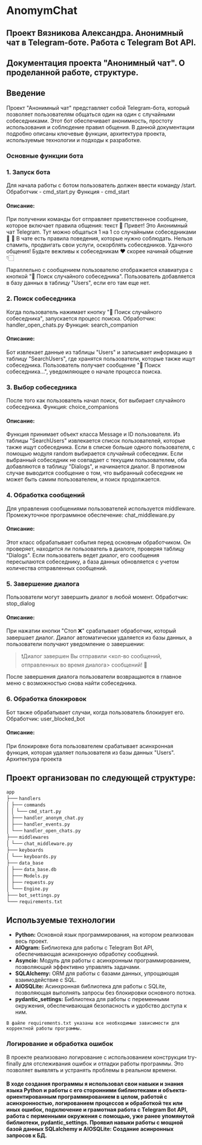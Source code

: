 # AnomymChat
## Проект Вязникова Александра. Анонимный чат в Telegram-боте. Работа с Telegram Bot API.
## Документация проекта "Анонимный чат". О проделанной работе, структуре.

## Введение
Проект "Анонимный чат" представляет собой Telegram-бота, который позволяет пользователям общаться один на один с случайными собеседниками. Этот бот обеспечивает анонимность, простоту использования и соблюдение правил общения. В данной документации подробно описаны ключевые функции, архитектура проекта, используемые технологии и подходы к разработке.
### Основные функции бота
### 1. Запуск бота
Для начала работы с ботом пользователь должен ввести команду /start.
Обработчик - cmd_start.py
Функция - cmd_start
#### Описание:
При получении команды бот отправляет приветственное сообщение, которое включает правила общения:
текст
👋 Привет! Это Анонимный чат Telegram.
Тут можно общаться 1 на 1 со случайными собеседниками 💬
📖 В чате есть правила поведения, которые нужно соблюдать.
Нельзя спамить, продвигать свои услуги, оскорблять собеседников.
Удачного общения! Будьте вежливы к собеседникам ❤️
скорее начинай общение 👇🏻

Параллельно с сообщением пользователю отображается клавиатура с кнопкой "🚀 Поиск случайного собеседника".
Пользователь добавляется в базу данных в таблицу "Users", если его там еще нет.
### 2. Поиск собеседника
Когда пользователь нажимает кнопку "🚀 Поиск случайного собеседника", запускается процесс поиска.
Обработчик: handler_open_chats.py
Функция: search_companion
#### Описание:
Бот извлекает данные из таблицы "Users" и записывает информацию в таблицу "SearchUsers", где хранятся пользователи, которые также ищут собеседника.
Пользователь получает сообщение "🔎 Поиск собеседника...", уведомляющее о начале процесса поиска.
### 3. Выбор собеседника
После того как пользователь начал поиск, бот выбирает случайного собеседника.
Функция: choice_companions
#### Описание:
Функция принимает объект класса Message и ID пользователя.
Из таблицы "SearchUsers" извлекается список пользователей, которые также ищут собеседника.
Если в списке больше одного пользователя, с помощью модуля random выбирается случайный собеседник.
Если выбранный собеседник не совпадает с текущим пользователем, оба добавляются в таблицу "Dialogs", и начинается диалог.
В противном случае выводится сообщение о том, что выбранный собеседник не может быть самим пользователем, и поиск продолжается.
### 4. Обработка сообщений
Для управления сообщениями пользователей используется middleware.
Промежуточное программное обеспечение: chat_middleware.py
#### Описание:
Этот класс обрабатывает события перед основным обработчиком.
Он проверяет, находится ли пользователь в диалоге, проверяя таблицу "Dialogs".
Если пользователь ведет диалог, его сообщения пересылаются собеседнику, а база данных обновляется с учетом количества отправленных сообщений.
### 5. Завершение диалога
Пользователи могут завершить диалог в любой момент.
Обработчик: stop_dialog
#### Описание:
При нажатии кнопки "Стоп ❌" срабатывает обработчик, который завершает диалог.
Диалог автоматически удаляется из базы данных, а пользователи получают уведомление о завершении:
>❗️Диалог завершен
Вы отправили <кол-во сообщений, отправленных во время диалога> сообщений! 💬

После завершения диалога пользователи возвращаются в главное меню с возможностью снова найти собеседника.
### 6. Обработка блокировок
Бот также обрабатывает случаи, когда пользователь блокирует его.
Обработчик: user_blocked_bot
#### Описание:
При блокировке бота пользователем срабатывает асинхронная функция, которая удаляет пользователя из базы данных "Users".
Архитектура проекта
## Проект организован по следующей структуре:

`app`  
├── `handlers`  
│   ├── `commands`  
│   │   └── `cmd_start.py`    
│   ├── `handler_anonym_chat.py`    
│   ├── `handler_events.py`    
│   └── `handler_open_chats.py`    
├── `middlewares`  
│   └── `chat_middleware.py`  
├── `keyboards`  
│   └── `keyboards.py`  
├── `data_base`  
│   ├── `data_base.db`  
│   ├── `Models.py`  
│   ├── `requests.py`  
│   └── `Engine.py`  
├── `bot_settings.py`  
└── `requirements.txt`  

## Используемые технологии
- __Python:__ Основной язык программирования, на котором реализован весь проект.  
- __AIOgram:__ Библиотека для работы с Telegram Bot API, обеспечивающая асинхронную обработку сообщений.  
- __Asyncio:__ Модуль для работы с асинхронным программированием, позволяющий эффективно управлять задачами.  
- __SQLAlchemy:__ ORM для работы с базами данных, упрощающая взаимодействие с SQL.  
- __AIOSQLite:__ Асинхронная библиотека для работы с SQLite, позволяющая выполнять запросы без блокировки основного потока.  
- __pydantic_settings:__ Библиотека для работы с переменными окружения, обеспечивающая безопасность и удобство доступа к ним.

`В файле requirements.txt указаны все необходимые зависимости для корректной работы программы.`

### Логирование и обработка ошибок
В проекте реализовано логирование с использованием конструкции try-finally для отслеживания ошибок и отладки работы программы. Это позволяет выявлять и устранять проблемы в реальном времени.

#### В ходе создания программы я использовал свои навыки и знания языка Python и работы с его сторонними библиотеками и объекта-ориентированным программированием в целом, работой с асинхронностью, логированием процессов и обработкой тех или иных ошибок, подключение и грамотная работа с Telegram Bot API, работа с перменными окружения с помощью, уже ранее упомянутой библиотеки, pydantic_settings. Проявил навыки работы с мощной базой данных SQLalchemy и AIOSQLite: Создание асинронных запросов к БД.
